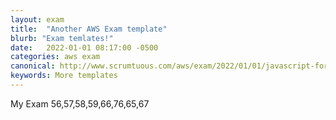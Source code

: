 ```yaml
---
layout: exam
title:  "Another AWS Exam template"
blurb: "Exam temlates!"
date:   2022-01-01 08:17:00 -0500
categories: aws exam
canonical: http://www.scrumtuous.com/aws/exam/2022/01/01/javascript-for-aws-practitioner.html
keywords: More templates
---
```

My Exam 56,57,58,59,66,76,65,67
<div id="root" data-param='{ "quid" : { "$in" : [56,57,58,59,66,76,65,67] } }'></div>